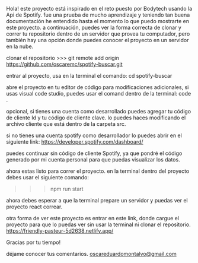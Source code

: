 Hola! este proyecto está inspirado en el reto puesto por Bodytech usando la Api de Spotify. fue una prueba de mucho aprendizaje y teniendo tan buena documentación he entendido hasta el momento lo que puedo mostrarte en este proyecto. a continuación, puedes ver la forma correcta de clonar y correr tu repositorio dentro de un servidor que provea tu computador, pero también hay una opción donde puedes conocer el proyecto en un servidor en la nube.

clonar el repositorio >>> git remote add origin https://github.com/oscaremc/spotify-buscar.git

entrar al proyecto, usa en la terminal el comando: cd spotify-buscar

abre el proyecto en tu editor de código para modificaciones adicionales, si usas visual code studio, puedes usar el comand dentro de la terminal: code .

opcional, si tienes una cuenta como desarrollado puedes agregar tu código de cliente Id y tu código de cliente clave. lo puedes haces modificando el archivo cliente que está dentro de la carpeta src.

si no tienes una cuenta spotify como desarrollador lo puedes abrir en el siguiente link:
https://developer.spotify.com/dashboard/

puedes continuar sin código de cliente Spotify, ya que pondré el código generado por mi cuenta personal para que puedas visualizar los datos.

ahora estas listo para correr el proyecto. en la terminal dentro del proyecto debes usar el siguiente comando:
>>>npm run start

ahora debes esperar a que la terminal prepare un servidor y puedas ver el proyecto react correar.

otra forma de ver este proyecto es entrar en este link, donde cargue el proyecto para que lo puedas ver sin usar la terminal ni clonar el repositorio.
https://friendly-pasteur-5d2638.netlify.app/

Gracias por tu tiempo!

déjame conocer tus comentarios. oscareduardomontalvo@gmail.com
